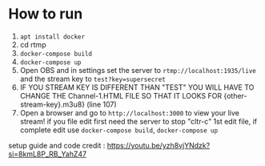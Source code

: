 # How to run
1. ` apt install docker `
2. cd rtmp 
2. ` docker-compose build `
3. ` docker-compose up `
4. Open OBS and in settings set the server to `rtmp://localhost:1935/live` and the stream key to `test?key=supersecret`
5. IF YOU STREAM KEY IS DIFFERENT THAN "TEST" YOU WILL HAVE TO CHANGE THE Channel-1.HTML FILE SO THAT IT LOOKS FOR {other-stream-key}.m3u8} (line 107)
6. Open a browser and go to ` http://localhost:3000 ` to view your live stream!
if you file edit first need the server to stop "cltr-c" 1st  edit file, if complete edit use  ` docker-compose build `,  ` docker-compose up `

setup guide and code credit : https://youtu.be/yzh8vjYNdzk?si=8kmL8P_RB_YahZ47
